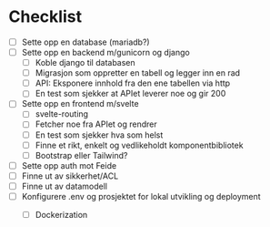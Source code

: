 # Checklist

- [ ] Sette opp en database (mariadb?)
- [ ] Sette opp en backend m/gunicorn og django
  - [ ] Koble django til databasen
  - [ ] Migrasjon som oppretter en tabell og legger inn en rad
  - [ ] API: Eksponere innhold fra den ene tabellen via http
  - [ ] En test som sjekker at APIet leverer noe og gir 200
- [ ] Sette opp en frontend m/svelte
  - [ ] svelte-routing
  - [ ] Fetcher noe fra APIet og rendrer
  - [ ] En test som sjekker hva som helst
  - [ ] Finne et rikt, enkelt og vedlikeholdt komponentbibliotek
  - [ ] Bootstrap eller Tailwind?
- [ ] Sette opp auth mot Feide
- [ ] Finne ut av sikkerhet/ACL
- [ ] Finne ut av datamodell
- [ ] Konfigurere .env og prosjektet for lokal utvikling og deployment
  - [ ] Dockerization


